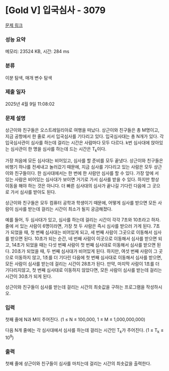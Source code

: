 # [Gold V] 입국심사 - 3079 

[문제 링크](https://www.acmicpc.net/problem/3079) 

### 성능 요약

메모리: 23524 KB, 시간: 284 ms

### 분류

이분 탐색, 매개 변수 탐색

### 제출 일자

2025년 4월 9일 11:08:02

### 문제 설명

<p>상근이와 친구들은 오스트레일리아로 여행을 떠났다. 상근이와 친구들은 총 M명이고, 지금 공항에서 한 줄로 서서 입국심사를 기다리고 있다. 입국심사대는 총 N개가 있다. 각 입국심사관이 심사를 하는데 걸리는 시간은 사람마다 모두 다르다. k번 심사대에 앉아있는 심사관이 한 명을 심사를 하는데 드는 시간은 T<sub>k</sub>이다.</p>

<p>가장 처음에 모든 심사대는 비어있고, 심사를 할 준비를 모두 끝냈다. 상근이와 친구들은 비행기 하나를 전세내고 놀러갔기 때문에, 지금 심사를 기다리고 있는 사람은 모두 상근이와 친구들이다. 한 심사대에서는 한 번에 한 사람만 심사를 할 수 있다. 가장 앞에 서 있는 사람은 비어있는 심사대가 보이면 거기로 가서 심사를 받을 수 있다. 하지만 항상 이동을 해야 하는 것은 아니다. 더 빠른 심사대의 심사가 끝나길 기다린 다음에 그 곳으로 가서 심사를 받아도 된다.</p>

<p>상근이와 친구들은 모두 컴퓨터 공학과 학생이기 때문에, 어떻게 심사를 받으면 모든 사람이 심사를 받는데 걸리는 시간이 최소가 될지 궁금해졌다.</p>

<p>예를 들어, 두 심사대가 있고, 심사를 하는데 걸리는 시간이 각각 7초와 10초라고 하자. 줄에 서 있는 사람이 6명이라면, 가장 첫 두 사람은 즉시 심사를 받으러 가게 된다. 7초가 되었을 때, 첫 번째 심사대는 비어있게 되고, 세 번째 사람이 그곳으로 이동해서 심사를 받으면 된다. 10초가 되는 순간, 네 번째 사람이 이곳으로 이동해서 심사를 받으면 되고, 14초가 되었을 때는 다섯 번째 사람이 첫 번째 심사대로 이동해서 심사를 받으면 된다. 20초가 되었을 때, 두 번째 심사대가 비어있게 된다. 하지만, 여섯 번째 사람이 그 곳으로 이동하지 않고, 1초를 더 기다린 다음에 첫 번째 심사대로 이동해서 심사를 받으면, 모든 사람이 심사를 받는데 걸리는 시간이 28초가 된다. 만약, 마지막 사람이 1초를 더 기다리지않고, 첫 번째 심사대로 이동하지 않았다면, 모든 사람이 심사를 받는데 걸리는 시간이 30초가 되게 된다.</p>

<p>상근이와 친구들이 심사를 받는데 걸리는 시간의 최솟값을 구하는 프로그램을 작성하시오.</p>

### 입력 

 <p>첫째 줄에 N과 M이 주어진다. (1 ≤ N ≤ 100,000, 1 ≤ M ≤ 1,000,000,000)</p>

<p>다음 N개 줄에는 각 심사대에서 심사를 하는데 걸리는 시간인 T<sub>k</sub>가 주어진다. (1 ≤ T<sub>k</sub> ≤ 10<sup>9</sup>)</p>

### 출력 

 <p>첫째 줄에 상근이와 친구들이 심사를 마치는데 걸리는 시간의 최솟값을 출력한다. </p>

